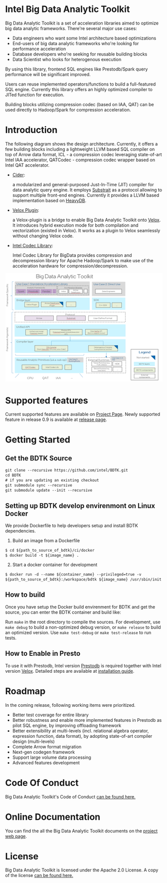 <!---
  Licensed to the Apache Software Foundation (ASF) under one
  or more contributor license agreements.  See the NOTICE file
  distributed with this work for additional information
  regarding copyright ownership.  The ASF licenses this file
  to you under the Apache License, Version 2.0 (the
  "License"); you may not use this file except in compliance
  with the License.  You may obtain a copy of the License at

    http://www.apache.org/licenses/LICENSE-2.0

  Unless required by applicable law or agreed to in writing,
  software distributed under the License is distributed on an
  "AS IS" BASIS, WITHOUT WARRANTIES OR CONDITIONS OF ANY
  KIND, either express or implied.  See the License for the
  specific language governing permissions and limitations
  under the License.
-->
# Intel Big Data Analytic Toolkit
Big Data Analytic Toolkit is a set of acceleration libraries aimed to optimize big data analytic frameworks. There're several major use cases:
-	Data engineers who want some Intel architecture based optimizations
-	End-users of big data analytic frameworks who're looking for performance acceleration
-	Database developers who're seeking for reusable building blocks
-	Data Scientist who looks for heterogenous execution

By using this library, frontend SQL engines like Prestodb/Spark query performance will be significant improved. 

Users can reuse implemented operators/functions to build a full-featured SQL engine. Currently this library offers an highly optimized compiler to JITed function for execution.
 
Building blocks utilizing compression codec (based on IAA, QAT) can be used directly to Hadoop/Spark for compression acceleration.

# Introduction
The following diagram shows the design architecture. Currently, it offers a few building blocks including a lightweight LLVM based SQL compiler on top of Arrow data format, ICL - a compression codec leveraging state-of-art Intel IAA accelerator,  QATCodec - compression codec wrapper based on Intel QAT accelerator. 

 - [Cider](https://github.com/intel/BDTK/tree/main/cider):

   a modularized and general-purposed Just-In-Time (JIT) compiler for data analytic query engine. It employs  [Substrait](https://github.com/substrait-io/substrait) as a protocol allowing to support multiple front-end engines. Currently it provides a LLVM based implementation based on [HeavyDB](https://github.com/heavyai/heavydb).

 - [Velox Plugin](https://github.com/intel/BDTK/tree/main/cider-velox):

   a Velox-plugin is a bridge to enable Big Data Analytic Toolkit onto [Velox](https://github.com/facebookincubator/velox). It introduces hybrid execution mode for both compilation and vectorization (existed in Velox). It works as a plugin to Velox seamlessly without changing Velox code.

 - [Intel Codec Library](https://github.com/Intel-bigdata/IntelCodecLibrary):

   Intel Codec Library for BigData provides compression and decompression library for Apache Hadoop/Spark to make use of the acceleration hardware for compression/decompression.

![BDTK-INTRODUCTION](docs/images/BDTK-arch.PNG)

# Supported features
Current supported features are available on [Project Page](https://intel.github.io/BDTK/user/function-support.html). Newly supported feature in release 0.9 is available at [release page](https://github.com/intel/BDTK/releases/tag/v0.9.0). 

# Getting Started

## Get the BDTK Source
```
git clone --recursive https://github.com/intel/BDTK.git
cd BDTK
# if you are updating an existing checkout
git submodule sync --recursive
git submodule update --init --recursive
```

## Setting up BDTK develop envirenmont on Linux Docker

We provide Dockerfile to help developers setup and install BDTK dependencies.

1. Build an image from a Dockerfile
```shell
$ cd ${path_to_source_of_bdtk}/ci/docker
$ docker build -t ${image_name} .
```
2. Start a docker container for development
```shell
$ docker run -d --name ${container_name} --privileged=true -v ${path_to_source_of_bdtk}:/workspace/bdtk ${image_name} /usr/sbin/init
```
## How to build
Once you have setup the Docker build envirenment for BDTK and get the source, you can enter the BDTK container and build like:

Run `make` in the root directory to compile the sources. For development, use
`make debug` to build a non-optimized debug version, or `make release` to build
an optimized version.  Use `make test-debug` or `make test-release` to run tests.

## How to Enable in Presto
To use it with Prestodb, Intel version [Prestodb](https://github.com/intel-bigdata/presto/) is required together with Intel version [Velox](https://github.com/intel-bigdata/velox). Detailed steps are available at [installation guide](https://intel.github.io/BDTK/develop/debugging.html#how-to-run-simple-examples-with-prestodb-in-dev-environment).

# Roadmap
In the coming release, following working items were prioritized.
-	Better test coverage for entire library
-	Better robustness and enable more implemented features in Prestodb as pilot SQL engine, by improving offloading framework
-	Better extensibility at multi-levels (incl. relational algebra operator, expression function, data format), by adopting state-of-art compiler design (multi-levels) 
-	Complete Arrow format migration
-	Next-gen codegen framework
-	Support large volume data processing
-	Advanced features development

# Code Of Conduct
Big Data Analytic Toolkit's Code of Conduct [can be found here.](CODE_OF_CONDUCT.md)

# Online Documentation

You can find the all the Big Data Analytic Toolkit documents on the [project web page](https://intel.github.io/BDTK/).

# License

Big Data Analytic Toolkit is licensed under the Apache 2.0 License. A copy of the license
[can be found here.](LICENSE)

